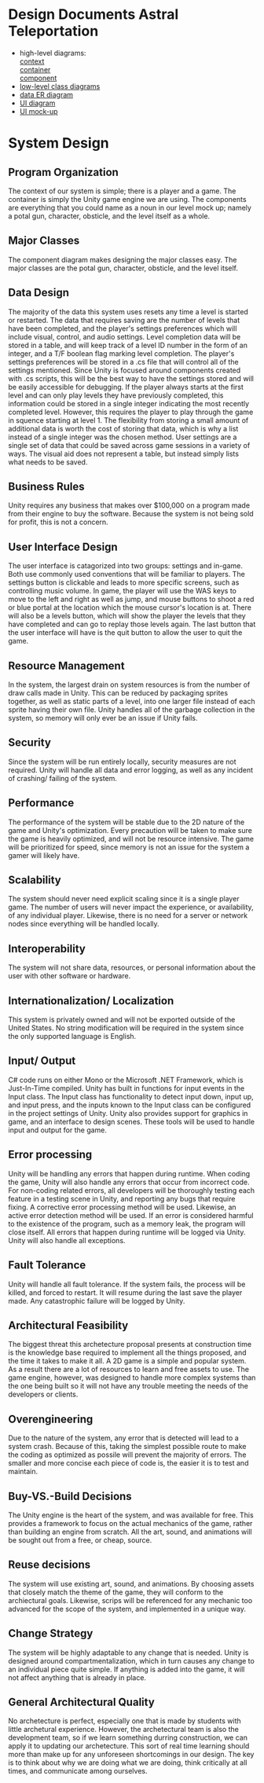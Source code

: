 # Design Documents Astral Teleportation

- high-level diagrams:  <br />[context](https://cdn.discordapp.com/attachments/672319862902751232/810361571570090020/unknown.png)<br />  [container](https://cdn.discordapp.com/attachments/672319862902751232/810362380278038558/unknown.png)<br />  [component](https://cdn.discordapp.com/attachments/672319862902751232/810367995658108968/unknown.png)
- [low-level class diagrams](https://github.com/sounderdisc/POOPproject/blob/main/artifacts/DesignDocuments/Class_Diagrams_Astral_Teleportation-1.pdf)
- [data ER diagram](https://github.com/sounderdisc/POOPproject/blob/main/artifacts/DesignDocuments/ERD.png)
- [UI diagram](https://drive.google.com/file/d/1Eqcxoi1_-u2WgieiP-B5B0fkeOvHUEI7/view?usp=sharing)
- [UI mock-up](https://drive.google.com/file/d/1dMAj4dYYyvTMJUVLegpz6Mg5TUY13SVJ/view?usp=sharing)


# System Design

## Program Organization
The context of our system is simple; there is a player and a game. The container is simply the Unity game engine we are using. The components are everything that you could name as a noun in our level mock up; namely a potal gun, character, obsticle, and the level itself as a whole.

## Major Classes
The component diagram makes designing the major classes easy. The major classes are the potal gun, character, obsticle, and the level itself.

## Data Design
The majority of the data this system uses resets any time a level is started or restarted. The data that requires saving are the number of levels that have been completed, and the player's settings preferences which will include visual, control, and audio settings. 
Level completion data will be stored in a table, and will keep track of a level ID number in the form of an integer, and a T/F boolean flag marking level completion.
The player's settings preferences will be stored in a .cs file that will control all of the settings mentioned. Since Unity is focused around components created with .cs scripts, this will be the best way to have the settings stored and will be easily accessible for debugging. 
If the player always starts at the first level and can only play levels they have previously completed, this information could be stored in a single integer indicating the most recently completed level. However, this requires the player to play through the game in squence starting at level 1. The flexibility from storing a small amount of additional data is worth the cost of storing that data, which is why a list instead of a single integer was the chosen method.
User settings are a single set of data that could be saved across game sessions in a variety of ways. The visual aid does not represent a table, but instead simply lists what needs to be saved.

## Business Rules
Unity requires any business that makes over $100,000 on a program made from their engine to buy the software. Because the system is not being sold for profit, this is not a concern.

## User Interface Design
The user interface is catagorized into two groups: settings and in-game. Both use commonly used conventions that will be familiar to players. The settings button is clickable and leads to more specific screens, such as controlling music volume. In game, the player will use the WAS keys to move to the left and right as well as jump, and mouse buttons to shoot a red or blue portal at the location which the mouse cursor's location is at. There will also be a levels button, which will show the player the levels that they have completed and can go to replay those levels again. The last button that the user interface will have is the quit button to allow the user to quit the game.

## Resource Management
In the system, the largest drain on system resources is from the number of draw calls made in Unity. This can be reduced by packaging sprites together, as well as static parts of a level, into one larger file instead of each sprite having their own file. Unity handles all of the garbage collection in the system, so memory will only ever be an issue if Unity fails.

## Security
Since the system will be run entirely locally, security measures are not required. Unity will handle all data and error logging, as well as any incident of crashing/ failing of the system.

## Performance
The performance of the system will be stable due to the 2D nature of the game and Unity's optimization. Every precaution will be taken to make sure the game is heavily optimized, and will not be resource intensive. The game will be prioritized for speed, since memory is not an issue for the system a gamer will likely have.

## Scalability
The system should never need explicit scaling since it is a single player game. The number of users will never impact the experience, or availability, of any individual player. Likewise, there is no need for a server or network nodes since everything will be handled locally. 

## Interoperability
The system will not share data, resources, or personal information about the user with other software or hardware.

## Internationalization/ Localization
This system is privately owned and will not be exported outside of the United States. No string modification will be required in the system since the only supported language is English.

## Input/ Output
C# code runs on either Mono or the Microsoft .NET Framework, which is Just-In-Time compiled. Unity has built in functions for input events in the Input class. The Input class has functionality to detect input down, input up, and input press, and the inputs known to the Input class can be configured in the project settings of Unity. Unity also provides support for graphics in game, and an interface to design scenes. These tools will be used to handle input and output for the game.

## Error processing
Unity will be handling any errors that happen during runtime. When coding the game, Unity will also handle any errors that occur from incorrect code. For non-coding related errors, all developers will be thoroughly testing each feature in a testing scene in Unity, and reporting any bugs that require fixing. A corrective error processing method will be used. Likewise, an active error detection method will be used. If an error is considered harmful to the existence of the program, such as a memory leak, the program will close itself. All errors that happen during runtime will be logged via Unity. Unity will also handle all exceptions.

## Fault Tolerance
Unity will handle all fault tolerance. If the system fails, the process will be killed, and forced to restart. It will resume during the last save the player made. Any catastrophic failure will be logged by Unity.

## Architectural Feasibility
The biggest threat this archetecture proposal presents at construction time is the knowledge base required to implement all the things proposed, and the time it takes to make it all. A 2D game is a simple and popular system. As a result there are a lot of resources to learn and free assets to use. The game engine, however, was designed to handle more complex systems than the one being built so it will not have any trouble meeting the needs of the developers or clients.

## Overengineering
Due to the nature of the system, any error that is detected will lead to a system crash. Because of this, taking the simplest possible route to make the coding as optimized as possile will prevent the majority of errors. The smaller and more concise each piece of code is, the easier it is to test and maintain.

## Buy-VS.-Build Decisions
The Unity engine is the heart of the system, and was available for free. This provides a framework to focus on the actual mechanics of the game, rather than building an engine from scratch. All the art, sound, and animations will be sought out from a free, or cheap, source.

## Reuse decisions
The system will use existing art, sound, and animations. By choosing assets that closely match the theme of the game, they will conform to the archiectural goals. Likewise, scrips will be referenced for any mechanic too advanced for the scope of the system, and implemented in a unique way.

## Change Strategy
The system will be highly adaptable to any change that is needed. Unity is designed around compartmentalization, which in turn causes any change to an individual piece quite simple. If anything is added into the game, it will not affect anything that is already in place.

## General Architectural Quality
No archetecture is perfect, especially one that is made by students with little archetural experience. However, the archetectural team is also the development team, so if we learn something durring construction, we can apply it to updating our archetecture. This sort of real time learning should more than make up for any unforeseen shortcomings in our design. The key is to think about why we are doing what we are doing, think critically at all times, and communicate among ourselves.
